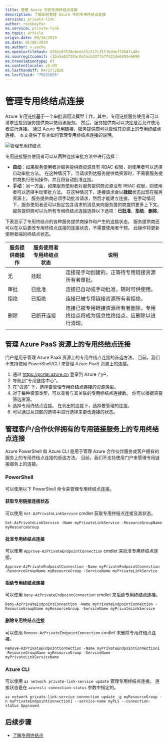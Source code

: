 ```yaml
---
title: 管理 Azure 中的专用终结点连接
description: 了解如何管理 Azure 中的专用终结点连接
services: private-link
author: rockboyfor
ms.service: private-link
ms.topic: article
origin.date: 09/16/2019
ms.date: 01/06/2020
ms.author: v-yeche
ms.openlocfilehash: 6202e07638e0eeb15c517c15f1bddef76847c48e
ms.sourcegitcommit: c1ba5a62f30ac0a3acb337fb77431de6493e6096
ms.translationtype: HT
ms.contentlocale: zh-CN
ms.lasthandoff: 04/17/2020
ms.locfileid: "75631655"
---
```

# <a name="manage-a-private-endpoint-connection"></a>管理专用终结点连接
Azure 专用链接基于一个审批调用流模型工作，其中，专用链接服务使用者可以请求连接到服务提供商以使用该服务。 然后，服务提供商可以决定是否允许使用者进行连接。 通过 Azure 专用链接，服务提供商可以管理其资源上的专用终结点连接。 本文提供了有关如何管理专用终结点连接的说明。

![管理专用终结点](media/manage-private-endpoint/manage-private-endpoint.png)

专用链接服务使用者可以从两种连接审批方法中进行选择：
- **自动**：如果服务使用者对服务提供商资源具有 RBAC 权限，则使用者可以选择自动审批方法。 在这种情况下，当请求到达服务提供商资源时，不需要服务提供商执行任何操作，并且将自动批准连接。 
- **手动**：另一方面，如果服务使用者对服务提供商资源没有 RBAC 权限，则使用者可以选择手动审批方法。 在这种情况下，连接请求会以**挂起**状态出现在服务资源上。 服务提供商必须手动批准请求，然后才能建立连接。 在手动情况下，服务使用者还可以指定包含请求的消息来向服务提供商提供更多上下文。 服务提供商可以为所有专用终结点连接选择以下选项：**已批准**、**拒绝**、**删除**。

下表显示了专用终结点的各种服务提供商操作和产生的连接状态。  服务提供商还可以在以后更改专用终结点连接的连接状态，不需要使用者干预。 此操作将更新使用者端的终结点状态。 

|服务提供商操作   |服务使用者专用终结点状态   |说明   |
|---------|---------|---------|
|无    |    挂起     |    连接是手动创建的，正等待专用链接资源所有者审批。       |
|审批    |  已批准       |  连接已自动或手动批准，随时可供使用。     |
|拒绝     | 已拒绝        | 连接已被专用链接资源所有者拒绝。        |
|删除    |  已断开连接       | 连接已被专用链接资源所有者删除，专用终结点将成为信息性终结点，应删除以进行清理。        |
|   |         |         |

## <a name="manage-private-endpoint-connections-on-azure-paas-resources"></a>管理 Azure PaaS 资源上的专用终结点连接
门户是用于管理 Azure PaaS 资源上的专用终结点连接的首选方法。 目前，我们不支持使用 PowerShell/CLI 来管理 Azure PaaS 资源上的连接。
1. 通过 https://portal.azure.cn 登录到 Azure 门户。
2. 导航到“专用链接中心”。
3. 在“资源”  下，选择要管理专用终结点连接的资源类型。
4. 对于每种资源类型，可以查看与其关联的专用终结点连接数。 你可以根据需要筛选资源。
5. 选择专用终结点连接。  在列出的连接下，选择要管理的连接。 
6. 可以通过从顶部的选项中进行选择来更改连接的状态。

## <a name="manage-private-endpoint-connections-on-a-customerpartner-owned-private-link-service"></a>管理客户/合作伙伴拥有的专用链接服务上的专用终结点连接

Azure PowerShell 和 Azure CLI 是用于管理 Azure 合作伙伴服务或客户拥有的服务上的专用终结点连接的首选方法。 目前，我们不支持使用门户来管理专用链接服务上的连接。  

### <a name="powershell"></a>PowerShell 

可以使用以下 PowerShell 命令来管理专用终结点连接。  
#### <a name="get-private-link-connection-states"></a>获取专用链接连接状态 
可以使用 `Get-AzPrivateLinkService` cmdlet 获取专用终结点连接及其状态。  
```azurepowershell
Get-AzPrivateLinkService -Name myPrivateLinkService -ResourceGroupName myResourceGroup 
 ```

#### <a name="approve-a-private-endpoint-connection"></a>批准专用终结点连接 

可以使用 `Approve-AzPrivateEndpointConnection` cmdlet 来批准专用终结点连接。 

```azurepowershell
Approve-AzPrivateEndpointConnection -Name myPrivateEndpointConnection -ResourceGroupName myResourceGroup -ServiceName myPrivateLinkService
```

#### <a name="deny-private-endpoint-connection"></a>拒绝专用终结点连接 

可以使用 `Deny-AzPrivateEndpointConnection` cmdlet 来拒绝专用终结点连接。 
```azurepowershell
Deny-AzPrivateEndpointConnection -Name myPrivateEndpointConnection -ResourceGroupName myResourceGroup -ServiceName myPrivateLinkService 
```
#### <a name="remove-private-endpoint-connection"></a>删除专用终结点连接 

可以使用 `Remove-AzPrivateEndpointConnection` cmdlet 来删除专用终结点连接。 
```azurepowershell
Remove-AzPrivateEndpointConnection -Name myPrivateEndpointConnection1 -ResourceGroupName myResourceGroup -ServiceName myPrivateLinkServiceName 
```

### <a name="azure-cli"></a>Azure CLI 

可以使用 `az network private-link-service update` 管理专用终结点连接。 连接状态是在 ```azurecli connection-status``` 参数中指定的。 
```azurecli
az network private-link-service connection update -g myResourceGroup -n myPrivateEndpointConnection1 --service-name myPLS --connection-status Approved 
```

## <a name="next-steps"></a>后续步骤
- [了解专用终结点](private-endpoint-overview.md)

<!-- Update_Description: new article about manage private endpoint -->
<!--NEW.date: 01/06/2020-->